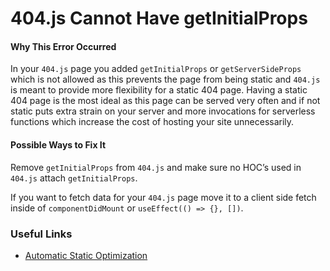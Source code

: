 404.js Cannot Have getInitialProps
==================================

#### Why This Error Occurred

In your `404.js` page you added `getInitialProps` or `getServerSideProps` which is not allowed as this prevents the page from being static and `404.js` is meant to provide more flexibility for a static 404 page. Having a static 404 page is the most ideal as this page can be served very often and if not static puts extra strain on your server and more invocations for serverless functions which increase the cost of hosting your site unnecessarily.

#### Possible Ways to Fix It

Remove `getInitialProps` from `404.js` and make sure no HOC’s used in `404.js` attach `getInitialProps`.

If you want to fetch data for your `404.js` page move it to a client side fetch inside of `componentDidMount` or `useEffect(() => {}, [])`.

### Useful Links

-   [Automatic Static Optimization](https://nextjs.org/docs/advanced-features/automatic-static-optimization)

